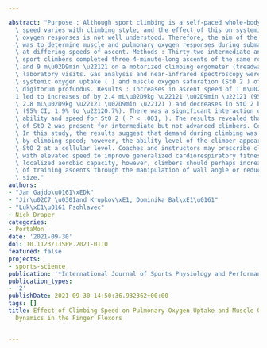 ---
abstract: "Purpose : Although sport climbing is a self-paced whole-body activity,\
  \ speed varies with climbing style, and the effect of this on systemic and localized\
  \ oxygen responses is not well understood. Therefore, the aim of the present study\
  \ was to determine muscle and pulmonary oxygen responses during submaximal climbing\
  \ at differing speeds of ascent. Methods : Thirty-two intermediate and advanced\
  \ sport climbers completed three 4-minute-long ascents of the same route at 4, 6,\
  \ and 9 m\u02D9min \u22121 on a motorized climbing ergometer (treadwall) on separate\
  \ laboratory visits. Gas analysis and near-infrared spectroscopy were used to determine\
  \ systemic oxygen uptake ( ) and muscle oxygen saturation (StO 2 ) of the flexor\
  \ digitorum profundus. Results : Increases in ascent speed of 1 m\u02D9min \u2212\
  1 led to increases of by 2.4 mL\u02D9kg \u22121 \u02D9min \u22121 (95% CI, 2.1 to\
  \ 2.8 mL\u02D9kg \u22121 \u02D9min \u22121 ) and decreases in StO 2 by \u22121.3%\
  \ (95% CI, 1.9% to \u22120.7%). There was a significant interaction of climbing\
  \ ability and speed for StO 2 ( P < .001, ). The results revealed that the decrease\
  \ of StO 2 was present for intermediate but not advanced climbers. Conclusions :\
  \ In this study, the results suggest that demand during climbing was largely determined\
  \ by climbing speed; however, the ability level of the climber appeared to mitigate\
  \ StO 2 at a cellular level. Coaches and instructors may prescribe climbing ascents\
  \ with elevated speed to improve generalized cardiorespiratory fitness. To stimulate\
  \ localized aerobic capacity, however, climbers should perhaps increase the intensity\
  \ of training ascents through the manipulation of wall angle or reduction of hold\
  \ size."
authors:
- "Jan Gajdo\u0161\xEDk"
- "Jir\u02C7 \u0301and Krupkov\xE1, Dominika Bal\xE1\u0161"
- "Luk\xE1\u0161 Psohlavec"
- Nick Draper
categories:
- PortaMon
date: '2021-09-30'
doi: 10.1123/IJSPP.2021-0110
featured: false
projects:
- sports-science
publication: '*International Journal of Sports Physiology and Performance*'
publication_types:
- '2'
publishDate: 2021-09-30 14:50:36.932362+00:00
tags: []
title: Effect of Climbing Speed on Pulmonary Oxygen Uptake and Muscle Oxygen Saturation
  Dynamics in the Finger Flexors

---
